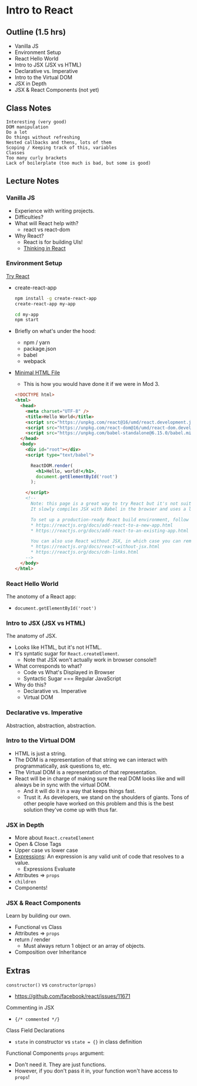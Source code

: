 Intro to React
==============

## Outline (1.5 hrs)

- Vanilla JS
- Environment Setup
- React Hello World
- Intro to JSX (JSX vs HTML)
- Declarative vs. Imperative
- Intro to the Virtual DOM
- JSX in Depth
- JSX & React Components (not yet)

## Class Notes

```
Interesting (very good)
DOM manipulation
Do a lot
Do things without refreshing
Nested callbacks and thens, lots of them
Scoping / Keeping track of this, variables
Classes
Too many curly brackets
Lack of boilerplate (too much is bad, but some is good)
```

## Lecture Notes

### Vanilla JS

- Experience with writing projects.
- Difficulties?
- What will React help with?
  - react vs react-dom
- Why React?
  - React is for building UIs!
  - [Thinking in React](https://reactjs.org/docs/thinking-in-react.html)

### Environment Setup

[Try React](https://reactjs.org/docs/try-react.html)

- create-react-app

  ```sh
  npm install -g create-react-app
  create-react-app my-app

  cd my-app
  npm start
  ```

- Briefly on what's under the hood:
  - npm / yarn
  - package.json
  - babel
  - webpack
- [Minimal HTML File](https://raw.githubusercontent.com/reactjs/reactjs.org/master/static/html/single-file-example.html)
  - This is how you would have done it if we were in Mod 3.

  ```html
  <!DOCTYPE html>
  <html>
    <head>
      <meta charset="UTF-8" />
      <title>Hello World</title>
      <script src="https://unpkg.com/react@16/umd/react.development.js"></script>
      <script src="https://unpkg.com/react-dom@16/umd/react-dom.development.js"></script>
      <script src="https://unpkg.com/babel-standalone@6.15.0/babel.min.js"></script>
    </head>
    <body>
      <div id="root"></div>
      <script type="text/babel">

        ReactDOM.render(
          <h1>Hello, world!</h1>,
          document.getElementById('root')
        );

      </script>
      <!--
        Note: this page is a great way to try React but it's not suitable for production.
        It slowly compiles JSX with Babel in the browser and uses a large development build of React.

        To set up a production-ready React build environment, follow these instructions:
        * https://reactjs.org/docs/add-react-to-a-new-app.html
        * https://reactjs.org/docs/add-react-to-an-existing-app.html

        You can also use React without JSX, in which case you can remove Babel:
        * https://reactjs.org/docs/react-without-jsx.html
        * https://reactjs.org/docs/cdn-links.html
      -->
    </body>
  </html>
  ```

### React Hello World

The anotomy of a React app:
- `document.getElementById('root')`

### Intro to JSX (JSX vs HTML)

The anatomy of JSX.
- Looks like HTML, but it's not HTML.
- It's syntatic sugar for `React.createElement`.
  - Note that JSX won't actually work in browser console!!
- What corresponds to what?
  - Code vs What's Displayed in Browser
  - Syntactic Sugar === Regular JavaScript
- Why do this?
  - Declarative vs. Imperative
  - Virtual DOM

### Declarative vs. Imperative

Abstraction, abstraction, abstraction.

### Intro to the Virtual DOM

- HTML is just a string.
- The DOM is a representation of that string we can interact with programmatically, ask questions to, etc.
- The Virtual DOM is a representation of that representation.
- React will be in charge of making sure the real DOM looks like and will always be in sync with the virtual DOM.
  - And it will do it in a way that keeps things fast.
  - Trust it. As developers, we stand on the shoulders of giants. Tons of other people have worked on this problem and this is the best solution they've come up with thus far.

### JSX in Depth

- More about `React.createElement`
- Open & Close Tags
- Upper case vs lower case
- [Expressions](https://developer.mozilla.org/en-US/docs/Web/JavaScript/Guide/Expressions_and_Operators#Expressions): An expression is any valid unit of code that resolves to a value.
  - Expressions Evaluate
- Attributes => `props`
- `children`
- Components!

### JSX & React Components

Learn by building our own.

- Functional vs Class
- Attributes => `props`
- return / render
  - Must always return 1 object or an array of objects.
- Composition over Inheritance

## Extras

`constructor()` vs `constructor(props)`
- https://github.com/facebook/react/issues/11671

Commenting in JSX
- `{/* commented */}`

Class Field Declarations
- `state` in constructor vs `state = {}` in class definition

Functional Components `props` argument:
- Don't need it. They are just functions.
- However, if you don't pass it in, your function won't have access to `props`!
